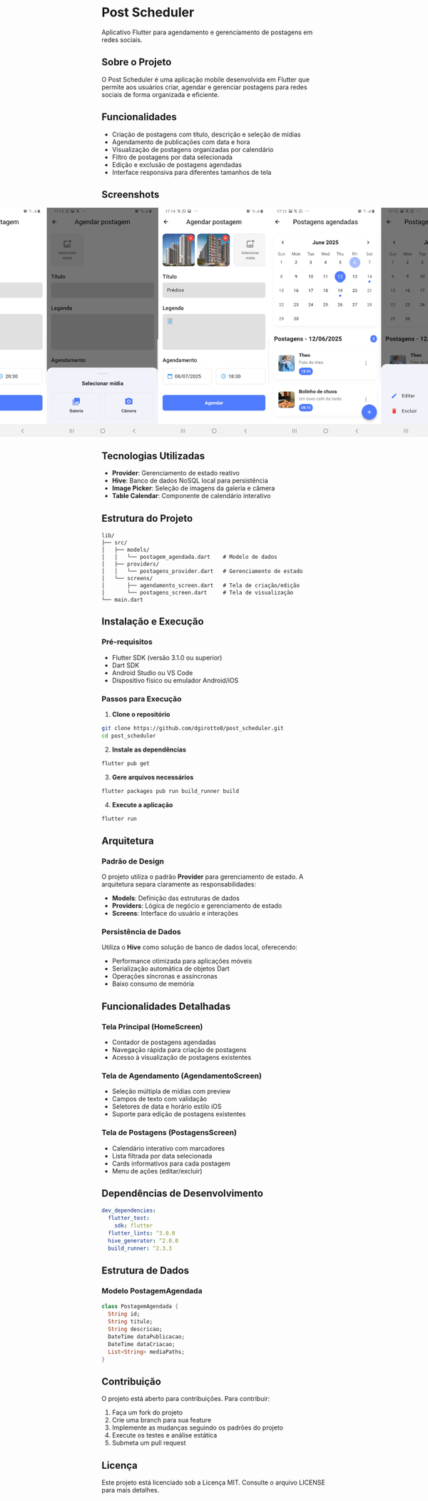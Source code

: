 # Post Scheduler

Aplicativo Flutter para agendamento e gerenciamento de postagens em redes sociais.

## Sobre o Projeto

O Post Scheduler é uma aplicação mobile desenvolvida em Flutter que permite aos usuários criar, agendar e gerenciar postagens para redes sociais de forma organizada e eficiente.

## Funcionalidades

- Criação de postagens com título, descrição e seleção de mídias
- Agendamento de publicações com data e hora
- Visualização de postagens organizadas por calendário
- Filtro de postagens por data selecionada
- Edição e exclusão de postagens agendadas
- Interface responsiva para diferentes tamanhos de tela

## Screenshots

<div style="display:flex; justify-content:center;">   
  <img src="./screenshots/home-screen.png" width="250">
  <img src="./screenshots/agendar-postagem-blank.jpg"  width="250">
  <img src="./screenshots/selecionar-midia.jpg" width="250">
  <img src="./screenshots/agendar-postagem.jpg" width="250">
  <img src="./screenshots/postagens-agendadas.jpg" width="250">
  <img src="./screenshots/editar-remover.jpg" width="250">
  <img src="./screenshots/postagens-agendadas2.jpg" width="250">
</div>

## Tecnologias Utilizadas

- **Provider**: Gerenciamento de estado reativo
- **Hive**: Banco de dados NoSQL local para persistência
- **Image Picker**: Seleção de imagens da galeria e câmera
- **Table Calendar**: Componente de calendário interativo

## Estrutura do Projeto

```
lib/
├── src/
│   ├── models/
│   │   └── postagem_agendada.dart    # Modelo de dados
│   ├── providers/
│   │   └── postagens_provider.dart   # Gerenciamento de estado
│   └── screens/
│       ├── agendamento_screen.dart   # Tela de criação/edição
│       └── postagens_screen.dart     # Tela de visualização
└── main.dart                         
```

## Instalação e Execução

### Pré-requisitos
- Flutter SDK (versão 3.1.0 ou superior)
- Dart SDK
- Android Studio ou VS Code
- Dispositivo físico ou emulador Android/iOS

### Passos para Execução

1. **Clone o repositório**
```bash
git clone https://github.com/dgirotto0/post_scheduler.git
cd post_scheduler
```

2. **Instale as dependências**
```bash
flutter pub get
```

3. **Gere arquivos necessários**
```bash
flutter packages pub run build_runner build
```

4. **Execute a aplicação**
```bash
flutter run
```

## Arquitetura

### Padrão de Design
O projeto utiliza o padrão **Provider** para gerenciamento de estado. A arquitetura separa claramente as responsabilidades:

- **Models**: Definição das estruturas de dados
- **Providers**: Lógica de negócio e gerenciamento de estado
- **Screens**: Interface do usuário e interações

### Persistência de Dados
Utiliza o **Hive** como solução de banco de dados local, oferecendo:
- Performance otimizada para aplicações móveis
- Serialização automática de objetos Dart
- Operações síncronas e assíncronas
- Baixo consumo de memória

## Funcionalidades Detalhadas

### Tela Principal (HomeScreen)
- Contador de postagens agendadas
- Navegação rápida para criação de postagens
- Acesso à visualização de postagens existentes

### Tela de Agendamento (AgendamentoScreen)
- Seleção múltipla de mídias com preview
- Campos de texto com validação
- Seletores de data e horário estilo iOS
- Suporte para edição de postagens existentes

### Tela de Postagens (PostagensScreen)
- Calendário interativo com marcadores
- Lista filtrada por data selecionada
- Cards informativos para cada postagem
- Menu de ações (editar/excluir)

## Dependências de Desenvolvimento

```yaml
dev_dependencies:
  flutter_test:
    sdk: flutter
  flutter_lints: ^3.0.0
  hive_generator: ^2.0.0
  build_runner: ^2.3.3
```

## Estrutura de Dados

### Modelo PostagemAgendada
```dart
class PostagemAgendada {
  String id;
  String titulo;
  String descricao;
  DateTime dataPublicacao;
  DateTime dataCriacao;
  List<String> mediaPaths;
}
```

## Contribuição

O projeto está aberto para contribuições. Para contribuir:

1. Faça um fork do projeto
2. Crie uma branch para sua feature
3. Implemente as mudanças seguindo os padrões do projeto
4. Execute os testes e análise estática
5. Submeta um pull request


## Licença

Este projeto está licenciado sob a Licença MIT. Consulte o arquivo LICENSE para mais detalhes.

